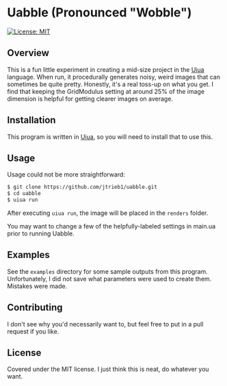 # Uabble (Pronounced "Wobble")

[![License: MIT](https://img.shields.io/badge/License-MIT-yellow.svg)](https://opensource.org/licenses/MIT)

## Overview

This is a fun little experiment in creating a mid-size project in the [Uiua](https://github.com/uiua-lang/uiua) language. 
When run, it procedurally generates noisy, weird images that can sometimes be quite pretty. Honestly, it's a real toss-up
on what you get. I find that keeping the GridModulus setting at around 25% of the image dimension is helpful for getting 
clearer images on average.

## Installation

This program is written in [Uiua](https://github.com/uiua-lang/uiua), so you will need to install that
to use this.

## Usage
Usage could not be more straightforward:
```bash
$ git clone https://github.com/jtrieb1/uabble.git
$ cd uabble
$ uiua run
```
After executing `uiua run`, the image will be placed in the `renders` folder.

You may want to change a few of the helpfully-labeled settings in main.ua prior to running Uabble.

## Examples
See the `examples` directory for some sample outputs from this program. Unfortunately, I did not save
what parameters were used to create them. Mistakes were made.

## Contributing
I don't see why you'd necessarily want to, but feel free to put in a pull request if you like.

## License
Covered under the MIT license. I just think this is neat, do whatever you want.

